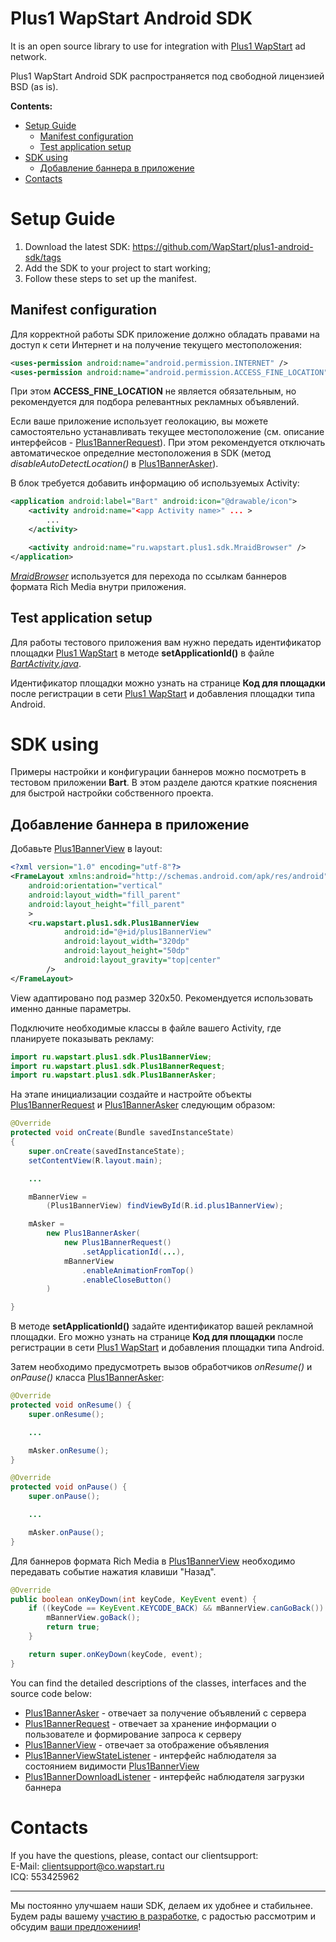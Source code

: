 Plus1 WapStart Android SDK
==========================
It is an open source library to use for integration with [Plus1 WapStart](https://plus1.wapstart.ru) ad network.

Plus1 WapStart Android SDK распространяется под свободной лицензией BSD (as is).

**Contents:**
* [Setup Guide](#Setup-Guide)
  * [Manifest configuration](#manifest-configuration)
  * [Test application setup](#test-application-setup)
* [SDK using](#sdk-using)
  * [Добавление баннера в приложение](#Добавление-баннера-в-приложение)
* [Contacts](#contacts)


# Setup Guide

1. Download the latest SDK: https://github.com/WapStart/plus1-android-sdk/tags
2. Add the SDK to your project to start working;
3. Follow these steps to set up the manifest.

## Manifest configuration
Для корректной работы SDK приложение должно обладать правами на доступ к сети Интернет и на получение текущего местоположения:

```xml
<uses-permission android:name="android.permission.INTERNET" />
<uses-permission android:name="android.permission.ACCESS_FINE_LOCATION" />
```

При этом **ACCESS_FINE_LOCATION** не является обязательным, но рекомендуется для подбора релевантных рекламных объявлений.

Если ваше приложение использует геолокацию, вы можете самостоятельно устанавливать текущее местоположение (см. описание интерфейсов - [Plus1BannerRequest](https://github.com/WapStart/plus1-android-sdk/blob/master/doc/Plus1BannerRequest.md)). При этом рекомендуется отключать автоматическое определние местоположения в SDK (метод *disableAutoDetectLocation()* в [Plus1BannerAsker](https://github.com/WapStart/plus1-android-sdk/blob/master/doc/Plus1BannerAsker.md)).

В блок *<application>* требуется добавить информацию об используемых Activity:

```xml
<application android:label="Bart" android:icon="@drawable/icon">
	<activity android:name="<app Activity name>" ... >
		...
	</activity>

	<activity android:name="ru.wapstart.plus1.sdk.MraidBrowser" />
</application>
```

*[MraidBrowser](https://github.com/WapStart/plus1-android-sdk/blob/master/sdk/src/ru/wapstart/plus1/sdk/MraidBrowser.java)* используется для перехода по ссылкам баннеров формата Rich Media внутри приложения.

## Test application setup
Для работы тестового приложения вам нужно передать идентификатор площадки [Plus1 WapStart](https://plus1.wapstart.ru) в методе **setApplicationId()** в файле *[BartActivity.java](https://github.com/WapStart/plus1-android-sdk/blob/master/examples/Bart/src/ru/wapstart/plus1/bart/BartActivity.java#L51)*.

Идентификатор площадки можно узнать на странице **Код для площадки** после регистрации в сети [Plus1 WapStart](https://plus1.wapstart.ru) и добавления площадки типа Android.


# SDK using

Примеры настройки и конфигурации баннеров можно посмотреть в тестовом приложении **Bart**. В этом разделе даются краткие пояснения для быстрой настройки собственного проекта.

## Добавление баннера в приложение
Добавьте [Plus1BannerView](https://github.com/WapStart/plus1-android-sdk/blob/master/doc/Plus1BannerView.md) в layout:

```xml
<?xml version="1.0" encoding="utf-8"?>
<FrameLayout xmlns:android="http://schemas.android.com/apk/res/android"
    android:orientation="vertical"
    android:layout_width="fill_parent"
    android:layout_height="fill_parent"
    >
	<ru.wapstart.plus1.sdk.Plus1BannerView
			android:id="@+id/plus1BannerView"
			android:layout_width="320dp"
			android:layout_height="50dp"
			android:layout_gravity="top|center"
		/>
</FrameLayout>

```
View адаптировано под размер 320x50. Рекомендуется использовать именно данные параметры.

Подключите необходимые классы в файле вашего Activity, где планируете показывать рекламу:

```java
import ru.wapstart.plus1.sdk.Plus1BannerView;
import ru.wapstart.plus1.sdk.Plus1BannerRequest;
import ru.wapstart.plus1.sdk.Plus1BannerAsker;
```

На этапе инициализации создайте и настройте объекты [Plus1BannerRequest](https://github.com/WapStart/plus1-android-sdk/blob/master/doc/Plus1BannerRequest.md) и [Plus1BannerAsker](https://github.com/WapStart/plus1-android-sdk/blob/master/doc/Plus1BannerAsker.md) следующим образом:

```java
@Override
protected void onCreate(Bundle savedInstanceState)
{
	super.onCreate(savedInstanceState);
	setContentView(R.layout.main);

	...

	mBannerView =
		(Plus1BannerView) findViewById(R.id.plus1BannerView);

	mAsker =
		new Plus1BannerAsker(
			new Plus1BannerRequest()
				.setApplicationId(...),
			mBannerView
				.enableAnimationFromTop()
				.enableCloseButton()
		)

}
```

В методе **setApplicationId()** задайте идентификатор вашей рекламной площадки. Его можно узнать на странице **Код для площадки** после регистрации в сети [Plus1 WapStart](https://plus1.wapstart.ru) и добавления площадки типа Android.

Затем необходимо предусмотреть вызов обработчиков *onResume()* и *onPause()* класса [Plus1BannerAsker](https://github.com/WapStart/plus1-android-sdk/blob/master/doc/Plus1BannerAsker.md):

```java
@Override
protected void onResume() {
	super.onResume();

	...

	mAsker.onResume();
}

@Override
protected void onPause() {
	super.onPause();

	...

	mAsker.onPause();
}
```

Для баннеров формата Rich Media в [Plus1BannerView](https://github.com/WapStart/plus1-android-sdk/blob/master/doc/Plus1BannerView.md) необходимо передавать событие нажатия клавиши "Назад".

```java
@Override
public boolean onKeyDown(int keyCode, KeyEvent event) {
	if ((keyCode == KeyEvent.KEYCODE_BACK) && mBannerView.canGoBack()) {
		mBannerView.goBack();
		return true;
	}

	return super.onKeyDown(keyCode, event);
}
```

You can find the detailed descriptions of the classes, interfaces and the source code below:
* [Plus1BannerAsker](https://github.com/WapStart/plus1-android-sdk/blob/master/doc/Plus1BannerAsker.md) - отвечает за получение объявлений с сервера
* [Plus1BannerRequest](https://github.com/WapStart/plus1-android-sdk/blob/master/doc/Plus1BannerRequest.md) - отвечает за хранение информации о пользователе и формирование запроса к серверу
* [Plus1BannerView](https://github.com/WapStart/plus1-android-sdk/blob/master/doc/Plus1BannerView.md) - отвечает за отображение объявления
* [Plus1BannerViewStateListener](https://github.com/WapStart/plus1-android-sdk/blob/master/doc/Plus1BannerViewStateListener.md) - интерфейс наблюдателя за состоянием видимости [Plus1BannerView](https://github.com/WapStart/plus1-android-sdk/blob/master/doc/Plus1BannerView.md)
* [Plus1BannerDownloadListener](https://github.com/WapStart/plus1-android-sdk/blob/master/doc/Plus1BannerDownloadListener.md) - интерфейс наблюдателя загрузки баннера


# Contacts

If you have the questions, please, contact our clientsupport:  
E-Mail: clientsupport@co.wapstart.ru  
ICQ: 553425962

---------------------------------------
Мы постоянно улучшаем наши SDK, делаем их удобнее и стабильнее. Будем рады вашему [участию в разработке](https://github.com/Wapstart/plus1-android-sdk/pulls), с радостью рассмотрим и обсудим [ваши предложениия](https://github.com/WapStart/plus1-android-sdk/issues)!